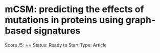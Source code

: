 # mCSM: predicting the effects of mutations in proteins using graph-based signatures

Score /5: ⭐️⭐️
Status: Ready to Start
Type: Article